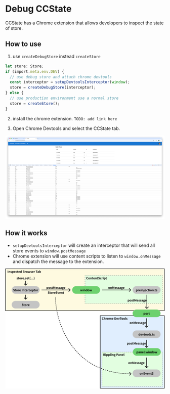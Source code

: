 # Debug CCState

CCState has a Chrome extension that allows developers to inspect the state of store.

## How to use

1. use `createDebugStore` instead `createStore`

```typescript
let store: Store;
if (import.meta.env.DEV) {
  // use debug store and attach chrome devtools
  const interceptor = setupDevtoolsInterceptor(window);
  store = createDebugStore(interceptor);
} else {
  // use production environment use a normal store
  store = createStore();
}
```

2. install the chrome extension. `TODO: add link here`

3. Open Chrome Devtools and select the CCState tab.

![devtools](./devtools-example.png)

## How it works

- `setupDevtoolsInterceptor` will create an interceptor that will send all store events to `window.postMessage`
- Chrome extension will use content scripts to listen to `window.onMessage` and dispatch the message to the extension.

![Message Flow](./devtools-message-flow.png)
